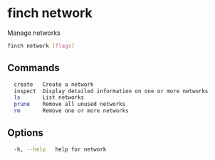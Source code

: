 # finch network

Manage networks

```bash
finch network [flags]
```

## Commands

```bash
  create   Create a network
  inspect  Display detailed information on one or more networks
  ls       List networks
  prune    Remove all unused networks
  rm       Remove one or more networks
```

## Options

```bash
  -h, --help   help for network
```
